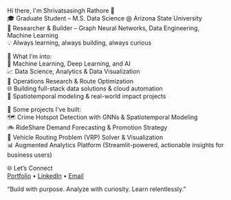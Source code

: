 Hi there, I'm Shrivatsasingh Rathore 👋  
🎓 Graduate Student – M.S. Data Science @ Arizona State University  
🔬 Researcher & Builder – Graph Neural Networks, Data Engineering, Machine Learning  
💡 Always learning, always building, always curious

🧠 What I’m into:  
🤖 Machine Learning, Deep Learning, and AI  
📈 Data Science, Analytics & Data Visualization  
🚚 Operations Research & Route Optimization  
🌐 Building full-stack data solutions & cloud automation  
🔬 Spatiotemporal modeling & real-world impact projects

🔧 Some projects I’ve built:  
🗺️ Crime Hotspot Detection with GNNs & Spatiotemporal Modeling  
🚲 RideShare Demand Forecasting & Promotion Strategy   
🚚 Vehicle Routing Problem (VRP) Solver & Visualization  
📊 Augmented Analytics Platform (Streamlit-powered, actionable insights for business users)

🌐 Let’s Connect  
[Portfolio](#) • [LinkedIn](https://www.linkedin.com/in/shrivatsasingh-rathore/) • [Email](mailto:srathor9@asu.edu)

“Build with purpose. Analyze with curiosity. Learn relentlessly.”
